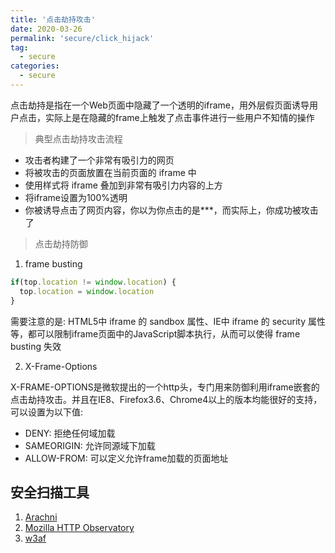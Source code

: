```yaml
---
title: '点击劫持攻击'
date: 2020-03-26
permalink: 'secure/click_hijack'
tag:
  - secure
categories:
  - secure
---
```


点击劫持是指在一个Web页面中隐藏了一个透明的iframe，用外层假页面诱导用户点击，实际上是在隐藏的frame上触发了点击事件进行一些用户不知情的操作

> 典型点击劫持攻击流程

- 攻击者构建了一个非常有吸引力的网页
- 将被攻击的页面放置在当前页面的 iframe 中
- 使用样式将 iframe 叠加到非常有吸引力内容的上方
- 将iframe设置为100%透明
- 你被诱导点击了网页内容，你以为你点击的是***，而实际上，你成功被攻击了

> 点击劫持防御

1. frame busting

```js
if(top.location != window.location) {
  top.location = window.location
}
```

需要注意的是: HTML5中 iframe 的 sandbox 属性、IE中 iframe 的 security 属性等，都可以限制iframe页面中的JavaScript脚本执行，从而可以使得 frame busting 失效

2. X-Frame-Options

X-FRAME-OPTIONS是微软提出的一个http头，专门用来防御利用iframe嵌套的点击劫持攻击。并且在IE8、Firefox3.6、Chrome4以上的版本均能很好的支持，可以设置为以下值:

- DENY: 拒绝任何域加载
- SAMEORIGIN: 允许同源域下加载
- ALLOW-FROM: 可以定义允许frame加载的页面地址

## 安全扫描工具

1. [Arachni](https://github.com/Arachni/arachni)
2. [Mozilla HTTP Observatory](https://github.com/mozilla/http-observatory/)
3. [w3af](https://github.com/andresriancho/w3af)

